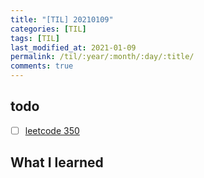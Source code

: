 ```yaml
---
title: "[TIL] 20210109"
categories: [TIL]
tags: [TIL]
last_modified_at: 2021-01-09
permalink: /til/:year/:month/:day/:title/
comments: true
---
```


## todo

- [ ] [leetcode 350](https://leetcode.com/problems/intersection-of-two-arrays-ii/)

## What I learned
